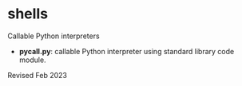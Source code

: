 
shells
======

Callable Python interpreters

- **pycall.py**: callable Python interpreter using standard library
    code module.

Revised Feb 2023
